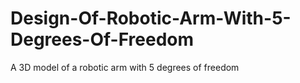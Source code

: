 # Design-Of-Robotic-Arm-With-5-Degrees-Of-Freedom
A 3D model of a robotic arm with 5 degrees of freedom
